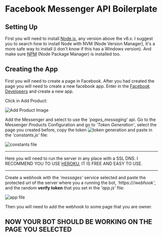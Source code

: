 # Facebook Messenger API Boilerplate

## Setting Up
First you will need to install [Node.js](https://nodejs.org/en/), any version above the v6.x. I suggest you to search how to install Node with NVM (Node Version Manager), it's a more safe way to install (i don't know if this has a Windows version). And make sure [NPM](https://www.npmjs.com/package/npm) (Node Package Manager) is installed too.

## Creating the App
First you will need to create a page in Facebook. After you had created the page you will need to create a new facebook app. Enter in the [Facebook Developers](https://developers.facebook.com/apps/) and create a new app.

Click in Add Product:

![Add Product Image](https://i.imgur.com/esp5Hrq.png)

Add the Messenger and select to use the *'pages_messaging'* api. Go to the Messenger Products Configuration and go to *'Token Generation'*, select the page you created before, copy the token ![token generation](https://i.imgur.com/3RZPMR9.png) and paste in the *'constants.js'* file:

![constants file](https://i.imgur.com/YmHe23v.png)

***

Here you will need to run the server in any place with a SSL DNS. I RECOMMEND YOU TO USE [HEROKU](https://devcenter.heroku.com/articles/getting-started-with-nodejs), IT IS FREE AND EASY TO USE.

***

Create a webhook with the *'messages'* service selected and paste the protected url of the server where you a running the bot, *'https://<URL>/webhook'*, and the random **verify token** that you set in the *'app.js'* file:

![app file](https://i.imgur.com/6JKWfdh.png)

Then you will need to add the webhook to some page that you are owner.

## NOW YOUR BOT SHOULD BE WORKING ON THE PAGE YOU SELECTED
